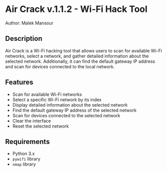 # Air Crack v.1.1.2 - Wi-Fi Hack Tool

Author: Malek Mansour

## Description

Air Crack is a Wi-Fi hacking tool that allows users to scan for available Wi-Fi networks, select a network, and gather detailed information about the selected network. Additionally, it can find the default gateway IP address and scan for devices connected to the local network.

## Features

- Scan for available Wi-Fi networks
- Select a specific Wi-Fi network by its index
- Display detailed information about the selected network
- Find the default gateway IP address of the selected network
- Scan for devices connected to the selected network
- Clear the interface
- Reset the selected network

## Requirements

- Python 3.x
- `pywifi` library
- `nmap` library

